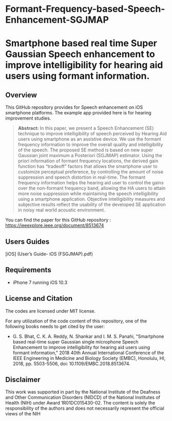 # Formant-Frequency-based-Speech-Enhancement-SGJMAP

# Smartphone based real time Super Gaussian Speech enhancement to improve intelligibility for hearing aid users using formant information.

## Overview
This GitHub repository provides for Speech enhancement on iOS smartphone platforms. The example app provided here is for hearing improvement studies. 

> **Abstract:** In this paper, we present a Speech Enhancement (SE) technique to improve intelligibility of speech perceived by Hearing Aid users using smartphone as an assistive device. We use the formant frequency information to improve the overall quality and intelligibility of the speech. The proposed SE method is based on new super Gaussian joint maximum a Posteriori (SGJMAP) estimator. Using the priori information of formant frequency locations, the derived gain function has “tradeoff” factors that allows the smartphone user to customize perceptual preference, by controlling the amount of noise suppression and speech distortion in real-time. The formant frequency information helps the hearing aid user to control the gains over the non-formant frequency band, allowing the HA users to attain more noise suppression while maintaining the speech intelligibility using a smartphone application. Objective intelligibility measures and subjective results reflect the usability of the developed SE application in noisy real world acoustic environment.

You can find the paper for this GitHub repository : https://ieeexplore.ieee.org/document/8513674

## Users Guides

[iOS] (User’s Guide- iOS (FSGJMAP).pdf)

## Requirements 
- iPhone 7 running iOS 10.3

## License and Citation
The codes are licensed under MIT license.

For any utilization of the code content of this repository, one of the following books needs to get cited by the user:

- G. S. Bhat, C. K. A. Reddy, N. Shankar and I. M. S. Panahi, "Smartphone based real-time super Gaussian single microphone Speech Enhancement to improve intelligibility for hearing aid users using formant information," 2018 40th Annual International Conference of the IEEE Engineering in Medicine and Biology Society (EMBC), Honolulu, HI, 2018, pp. 5503-5506, doi: 10.1109/EMBC.2018.8513674.

## Disclaimer
This work was supported in part by the National Institute of the Deafness and Other Communication Disorders (NIDCD) of the National Institutes of Health (NIH) under Award 1R01DC015430-02. The content is solely the responsibility of the authors and does not necessarily represent the official views of the NIH
